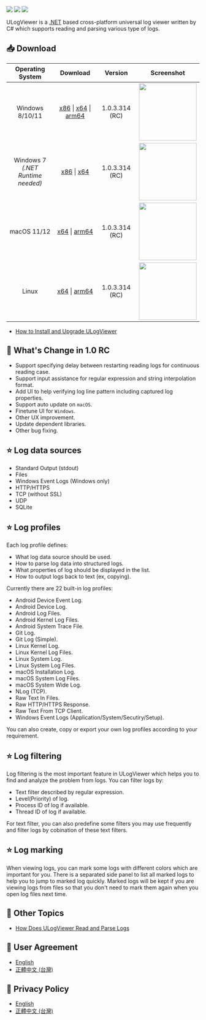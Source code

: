 [![](https://img.shields.io/github/release-date-pre/carina-studio/ULogViewer?style=flat-square)](https://github.com/carina-studio/ULogViewer/releases/tag/1.0.3.314)
[![](https://img.shields.io/github/last-commit/carina-studio/ULogViewer?style=flat-square)](https://github.com/carina-studio/ULogViewer/commits/master)
[![](https://img.shields.io/github/license/carina-studio/ULogViewer?style=flat-square)](https://github.com/carina-studio/ULogViewer/blob/master/LICENSE)

ULogViewer is a [.NET](https://dotnet.microsoft.com/) based cross-platform universal log viewer written by C# which supports reading and parsing various type of logs.

## 📥 Download

Operating System                      | Download | Version | Screenshot
:------------------------------------:|:--------:|:-------:|:----------:
Windows 8/10/11                       |[x86](https://github.com/carina-studio/ULogViewer/releases/download/1.0.3.314/ULogViewer-1.0.3.314-win-x86.zip) &#124; [x64](https://github.com/carina-studio/ULogViewer/releases/download/1.0.3.314/ULogViewer-1.0.3.314-win-x64.zip)  &#124; [arm64](https://github.com/carina-studio/ULogViewer/releases/download/1.0.3.314/ULogViewer-1.0.3.314-win-arm64.zip)|1.0.3.314 (RC)|[<img src="https://carina-studio.github.io/ULogViewer/Screenshots/Screenshot_Windows_Thumb.png" width="150"/>](https://carina-studio.github.io/ULogViewer/Screenshots/Screenshot_Windows.png)
Windows 7<br/>*(.NET Runtime needed)* |[x86](https://github.com/carina-studio/ULogViewer/releases/download/1.0.3.314/ULogViewer-1.0.3.314-win-x86-fx-dependent.zip) &#124; [x64](https://github.com/carina-studio/ULogViewer/releases/download/1.0.3.314/ULogViewer-1.0.3.314-win-x64-fx-dependent.zip)|1.0.3.314 (RC)|[<img src="https://carina-studio.github.io/ULogViewer/Screenshots/Screenshot_Windows7_Thumb.png" width="150"/>](https://carina-studio.github.io/ULogViewer/Screenshots/Screenshot_Windows7.png)
macOS 11/12                           |[x64](https://github.com/carina-studio/ULogViewer/releases/download/1.0.3.314/ULogViewer-1.0.3.314-osx-x64.zip) &#124; [arm64](https://github.com/carina-studio/ULogViewer/releases/download/1.0.3.314/ULogViewer-1.0.3.314-osx-arm64.zip)|1.0.3.314 (RC)|[<img src="https://carina-studio.github.io/ULogViewer/Screenshots/Screenshot_macOS_Thumb.png" width="150"/>](https://carina-studio.github.io/ULogViewer/Screenshots/Screenshot_macOS.png)
Linux                                 |[x64](https://github.com/carina-studio/ULogViewer/releases/download/1.0.3.314/ULogViewer-1.0.3.314-linux-x64.zip) &#124; [arm64](https://github.com/carina-studio/ULogViewer/releases/download/1.0.3.314/ULogViewer-1.0.3.314-linux-arm64.zip)|1.0.3.314 (RC)|[<img src="https://carina-studio.github.io/ULogViewer/Screenshots/Screenshot_Fedora_Thumb.png" width="150"/>](https://carina-studio.github.io/ULogViewer/Screenshots/Screenshot_Fedora.png)

- [How to Install and Upgrade ULogViewer](installation_and_upgrade.md)

## 📣 What's Change in 1.0 RC
- Support specifying delay between restarting reading logs for continuous reading case.
- Support input assistance for regular expression and string interpolation format.
- Add UI to help verifying log line pattern including captured log properties.
- Support auto update on ```macOS```.
- Finetune UI for ```Windows```.
- Other UX improvement.
- Update dependent libraries.
- Other bug fixing.

## ⭐ Log data sources
- Standard Output (stdout)
- Files
- Windows Event Logs (Windows only)
- HTTP/HTTPS
- TCP (without SSL)
- UDP
- SQLite

## ⭐ Log profiles
Each log profile defines:
- What log data source should be used.
- How to parse log data into structured logs.
- What properties of log should be displayed in the list.
- How to output logs back to text (ex, copying).

Currently there are 22 built-in log profiles:
- Android Device Event Log.
- Android Device Log.
- Android Log Files.
- Android Kernel Log Files.
- Android System Trace File.
- Git Log.
- Git Log (Simple).
- Linux Kernel Log.
- Linux Kernel Log Files.
- Linux System Log.
- Linux System Log Files.
- macOS Installation Log.
- macOS System Log Files.
- macOS System Wide Log.
- NLog (TCP).
- Raw Text In Files.
- Raw HTTP/HTTPS Response.
- Raw Text From TCP Client.
- Windows Event Logs (Application/System/Secutiry/Setup).

You can also create, copy or export your own log profiles according to your requirement.

## ⭐ Log filtering
Log filtering is the most important feature in ULogViewer which helps you to find and analyze the problem from logs.
You can filter logs by:
- Text filter described by regular expression.
- Level(Priority) of log.
- Process ID of log if available.
- Thread ID of log if available.

For text filter, you can also predefine some filters you may use frequently and filter logs by cobination of these text filters.

## ⭐ Log marking
When viewing logs, you can mark some logs with different colors which are important for you. There is a separated side panel to list all marked logs to help you to jump to marked log quickly.
Marked logs will be kept if you are viewing logs from files so that you don't need to mark them again when you open log files next time.

## 📔 Other Topics
- [How Does ULogViewer Read and Parse Logs](logs_reading_flow.md)

## 📜 User Agreement
- [English](user_agreement.md)
- [正體中文 (台灣)](user_agreement_zh-TW.md)

## 📜 Privacy Policy
- [English](privacy_policy.md)
- [正體中文 (台灣)](privacy_policy_zh-TW.md)
